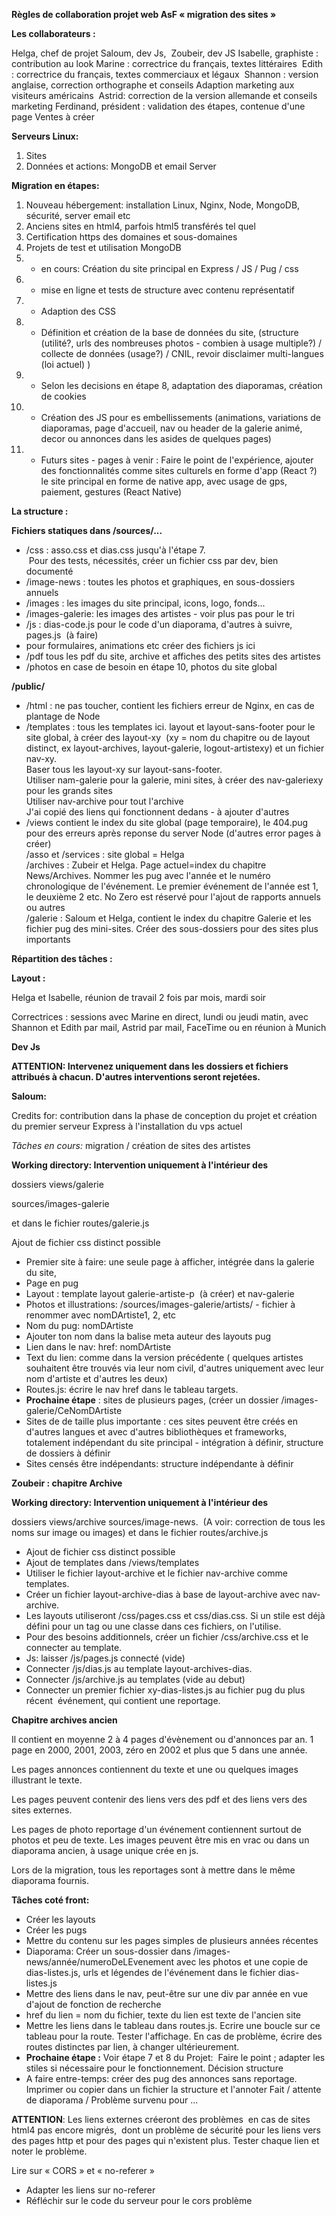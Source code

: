 **Règles de collaboration projet web AsF « migration des sites »**

**Les collaborateurs :**

Helga, chef de projet
Saloum, dev Js, 
Zoubeir, dev JS
Isabelle, graphiste : contribution au look
Marine : correctrice du français, textes littéraires 
Edith : correctrice du français, textes commerciaux et légaux 
Shannon : version anglaise, correction orthographe et conseils Adaption marketing aux visiteurs américains 
Astrid: correction de la version allemande et conseils marketing
Ferdinand, président : validation des étapes, contenue d'une page Ventes à créer

**Serveurs Linux:**

1. Sites
2. Données et actions: MongoDB et email Server

**Migration en étapes:**

1. Nouveau hébergement: installation Linux, Nginx, Node, MongoDB, sécurité, server email etc
2. Anciens sites en html4, parfois html5 transférés tel quel
3. Certification https des domaines et sous-domaines
4. Projets de test et utilisation MongoDB
5. - en cours: Création du site principal en Express / JS / Pug / css
6. - mise en ligne et tests de structure avec contenu représentatif
7. - Adaption des CSS
8. - Définition et création de la base de données du site, (structure (utilité?, urls des nombreuses photos - combien à usage multiple?) / collecte de données (usage?) / CNIL, revoir disclaimer multi-langues (loi actuel) )
9. - Selon les decisions en étape 8, adaptation des diaporamas, création de cookies 
10. - Création des JS pour es embellissements (animations, variations de diaporamas, page d'accueil, nav ou header de la galerie animé, decor ou annonces dans les asides de quelques pages)
11. - Futurs sites - pages à venir : Faire le point de l'expérience, ajouter des fonctionnalités comme sites culturels en forme d'app (React ?) le site principal en forme de native app, avec usage de gps, paiement, gestures (React Native)

**La structure :**

**Fichiers statiques dans /sources/...**

- /css : asso.css et dias.css jusqu'à l'étape 7.\
     Pour des tests, nécessités, créer un fichier css par dev, bien documenté
- /image-news : toutes les photos et graphiques, en sous-dossiers annuels
- /images : les images du site principal, icons, logo, fonds...
- /images-galerie: les images des artistes - voir plus pas pour le tri
- /js : dias-code.js pour le code d'un diaporama, d'autres à suivre, pages.js  (à faire)
- pour formulaires, animations etc créer des fichiers js ici
- /pdf tous les pdf du site, archive et affiches des petits sites des artistes
- /photos en case de besoin en étape 10, photos du site global

**/public/**

- /html : ne pas toucher, contient les fichiers erreur de Nginx, en cas de plantage de Node
- /templates : tous les templates ici. layout et layout-sans-footer pour le site global, à créer des layout-xy  (xy = nom du chapitre ou de layout distinct, ex layout-archives, layout-galerie, logout-artistexy) et un fichier nav-xy.\
    Baser tous les layout-xy sur layout-sans-footer.\
    Utiliser nam-galerie pour la galerie, mini sites, à créer des nav-galeriexy pour les grands sites\
    Utiliser nav-archive pour tout l'archive\
    J'ai copié des liens qui fonctionnent dedans - à ajouter d'autres
- /views contient le index du site global (page temporaire), le 404.pug pour des erreurs après reponse du server Node (d'autres error pages à créer)\
    /asso et /services : site global = Helga\
    /archives : Zubeir et Helga. Page actuel=index du chapitre News/Archives. Nommer les pug avec l'année et le numéro chronologique de l'événement. Le premier événement de l'année est 1, le deuxième 2 etc. No Zero est réservé pour l'ajout de rapports annuels ou autres\
    /galerie : Saloum et Helga, contient le index du chapitre Galerie et les fichier pug des mini-sites. Créer des sous-dossiers pour des sites plus importants

**Répartition des tâches :**

**Layout :**

Helga et Isabelle, réunion de travail 2 fois par mois, mardi soir

Correctrices : sessions avec Marine en direct, lundi ou jeudi matin, avec Shannon et Edith par mail, Astrid par mail, FaceTime ou en réunion à Munich

**Dev Js**

**ATTENTION: Intervenez uniquement dans les dossiers et fichiers attribués à chacun. D'autres interventions seront rejetées.**

**Saloum:**

Credits for: contribution dans la phase de conception du projet et création du premier serveur Express à l'installation du vps actuel 

*Tâches en cours:* 
migration / création de sites des artistes

**Working directory: Intervention uniquement à l'intérieur des**

dossiers views/galerie

sources/images-galerie

et dans le fichier routes/galerie.js

Ajout de fichier css distinct possible

- Premier site à faire: une seule page à afficher, intégrée dans la galerie du site, 
- Page en pug
- Layout : template layout galerie-artiste-p  (à créer) et nav-galerie
- Photos et illustrations: /sources/images-galerie/artists/ - fichier à renommer avec nomDArtiste1, 2, etc
- Nom du pug: nomDArtiste
- Ajouter ton nom dans la balise meta auteur des layouts pug
- Lien dans le nav: href: nomDArtiste
- Text du lien: comme dans la version précédente ( quelques artistes souhaitent être trouvés via leur nom civil, d'autres uniquement avec leur nom d'artiste et d'autres les deux)
- Routes.js: écrire le nav href dans le tableau targets.
- **Prochaine étape** : sites de plusieurs pages, (créer un dossier /images-galerie/CeNomDArtiste 
- Sites de de taille plus importante : ces sites peuvent être créés en d'autres langues et avec d'autres bibliothèques et frameworks, totalement indépendant du site principal - intégration à définir, structure de dossiers à définir
- Sites censés être indépendants: structure indépendante à définir

**Zoubeir : chapitre Archive**

**Working directory: Intervention uniquement à l'intérieur des**

dossiers views/archive
sources/image-news.  (A voir: correction de tous les noms sur image ou images)
et dans le fichier routes/archive.js

- Ajout de fichier css distinct possible
- Ajout de templates dans /views/templates
- Utiliser le fichier layout-archive et le fichier nav-archive comme templates. 
- Créer un fichier layout-archive-dias à base de layout-archive avec nav-archive. 
- Les layouts utiliseront /css/pages.css et css/dias.css. Si un stile est déjà défini pour un tag ou une classe dans ces fichiers, on l'utilise. 
- Pour des besoins additionnels, créer un fichier /css/archive.css et le connecter au template. 
- Js: laisser /js/pages.js connecté (vide)
- Connecter /js/dias.js au template layout-archives-dias.
- Connecter /js/archive.js au templates (vide au debut)
- Connecter un premier fichier xy-dias-listes.js au fichier pug du plus récent  événement, qui contient une reportage.

**Chapitre archives ancien**

Il contient en moyenne 2 à 4 pages d'évènement ou d'annonces par an. 1 page en 2000, 2001, 2003, zéro en 2002 et plus que 5 dans une année. 

Les pages annonces contiennent du texte et une ou quelques images illustrant le texte. 

Les pages peuvent contenir des liens vers des pdf et des liens vers des sites externes. 

Les pages de photo reportage d'un événement contiennent surtout de photos et peu de texte. Les images peuvent être mis en vrac ou dans un diaporama ancien, à usage unique crée en js.

Lors de la migration, tous les reportages sont à mettre dans le même diaporama fournis.

**Tâches coté front:**

- Créer les layouts
- Créer les pugs
- Mettre du contenu sur les pages simples de plusieurs années récentes
- Diaporama: Créer un sous-dossier dans /images-news/année/numeroDeLEvenement avec les photos et une copie de dias-listes.js, urls et légendes de l'événement dans le fichier dias-listes.js
- Mettre des liens dans le nav, peut-être sur une div par année en vue d'ajout de fonction de recherche
- href du lien = nom du fichier, texte du lien est texte de l'ancien site
- Mettre les liens dans le tableau dans routes.js. Ecrire une boucle sur ce tableau pour la route. Tester l'affichage. En cas de problème, écrire des routes distinctes par lien, à changer ultérieurement.
- **Prochaine étape :** Voir étape 7 et 8 du Projet:  Faire le point ; adapter les stiles si nécessaire pour le fonctionnement. Décision structure 
- A faire entre-temps: créer des pug des annonces sans reportage. Imprimer ou copier dans un fichier la structure et l'annoter Fait / attente de diaporama / Problème survenu pour ...

**ATTENTION**: Les liens externes créeront des problèmes  en cas de sites html4 pas encore migrés,  dont un problème de sécurité pour les liens vers des pages http et pour des pages qui n'existent plus. Tester chaque lien et noter le problème.

Lire sur « CORS » et « no-referer » 

- Adapter les liens sur no-referer
- Réfléchir sur le code du serveur pour le cors problème
